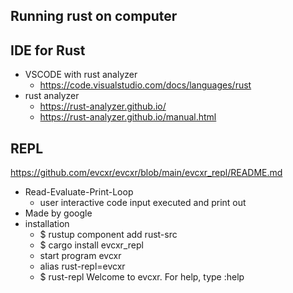 ## Running rust on computer



## IDE for Rust
- VSCODE with rust analyzer
  - https://code.visualstudio.com/docs/languages/rust
- rust analyzer
  - https://rust-analyzer.github.io/
  - https://rust-analyzer.github.io/manual.html

## REPL
https://github.com/evcxr/evcxr/blob/main/evcxr_repl/README.md
  - Read-Evaluate-Print-Loop
    - user interactive code input executed and print out
  - Made by google
  - installation
    -  $ rustup component add rust-src
    -  $ cargo install evcxr_repl
    -  start program evcxr
    -  alias rust-repl=evcxr
    -  $ rust-repl
Welcome to evcxr. For help, type :help
